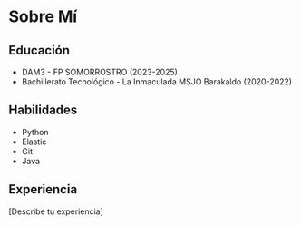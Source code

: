 # Sobre Mí

## Educación 
- DAM3 - FP SOMORROSTRO (2023-2025)
- Bachillerato Tecnológico - La Inmaculada MSJO Barakaldo (2020-2022)

## Habilidades
- Python
- Elastic
- Git
- Java

## Experiencia
[Describe tu experiencia]
